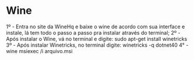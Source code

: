 # Wine

1º - Entra no site da WineHq e baixe o wine de acordo com sua interface e instale, lá tem todo o passo a passo pra instalar através do terminal;
2º - Após instalar o Wine, vá no terminal e digite: sudo apt-get install winetricks
3º - Após instalar Winetricks, no terminal digite: winetricks -q dotnet40
4° - wine msiexec /i arquivo.msi

